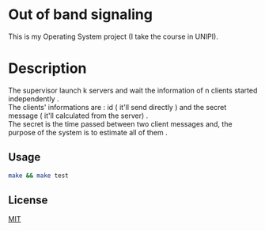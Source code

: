 # Out of band signaling

This is my Operating System project (I take the course in UNIPI).

# Description

The supervisor launch k servers and wait the information of n clients started independently . <br />
The clients' informations are : id ( it'll send directly ) and the secret message ( it'll calculated from the server) . <br />
The secret is the time passed between two client messages and, the purpose of the system is to estimate all of them . <br />


## Usage

```Bash
make && make test 
```

## License
[MIT](https://choosealicense.com/licenses/mit/)
